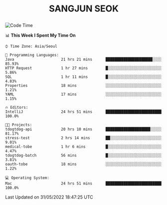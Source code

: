 <h1>
 <p align="center">
   SANGJUN SEOK
 </p>
</h1>

<!--START_SECTION:waka-->
![Code Time](http://img.shields.io/badge/Code%20Time-0%20secs-blue)

📊 **This Week I Spent My Time On** 

```text
⌚︎ Time Zone: Asia/Seoul

💬 Programming Languages: 
Java                     21 hrs 21 mins      █████████████████████░░░░   85.93% 
HTTP Request             1 hr 27 mins        █░░░░░░░░░░░░░░░░░░░░░░░░   5.86% 
SQL                      1 hr 11 mins        █░░░░░░░░░░░░░░░░░░░░░░░░   4.83% 
Properties               18 mins             ░░░░░░░░░░░░░░░░░░░░░░░░░   1.21% 
YAML                     17 mins             ░░░░░░░░░░░░░░░░░░░░░░░░░   1.15%

🔥 Editors: 
IntelliJ                 24 hrs 51 mins      █████████████████████████   100.0%

🐱‍💻 Projects: 
tdogtdog-api             20 hrs 10 mins      ████████████████████░░░░░   81.17% 
stress-test              2 hrs 14 mins       ██░░░░░░░░░░░░░░░░░░░░░░░   9.01% 
medical-tobe             1 hr 6 mins         █░░░░░░░░░░░░░░░░░░░░░░░░   4.47% 
tdogtdog-batch           56 mins             █░░░░░░░░░░░░░░░░░░░░░░░░   3.81% 
oauth-tobe               18 mins             ░░░░░░░░░░░░░░░░░░░░░░░░░   1.22%

💻 Operating System: 
Mac                      24 hrs 51 mins      █████████████████████████   100.0%

```


 Last Updated on 31/05/2022 18:47:25 UTC
<!--END_SECTION:waka-->
